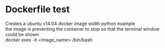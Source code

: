 # Dockerfile test
Creates a ubuntu v14.04 docker image width python example<br>
the image is preventing the container to stop so that the terminal window could be shown <br>
docker exex -it <image_name> /bin/bash <br>


